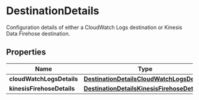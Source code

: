 

# DestinationDetails

Configuration details of either a CloudWatch Logs destination or Kinesis Data Firehose destination.

## Properties

| Name | Type | Description | Notes |
|------------ | ------------- | ------------- | -------------|
|**cloudWatchLogsDetails** | [**DestinationDetailsCloudWatchLogsDetails**](DestinationDetailsCloudWatchLogsDetails.md) |  |  [optional] |
|**kinesisFirehoseDetails** | [**DestinationDetailsKinesisFirehoseDetails**](DestinationDetailsKinesisFirehoseDetails.md) |  |  [optional] |



